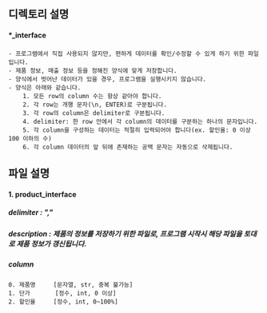 ## 디렉토리 설명
#### *_interface
    - 프로그램에서 직접 사용되지 않지만, 편하게 데이터를 확인/수정할 수 있게 하기 위한 파일입니다.
    - 제품 정보, 매출 정보 등을 정해진 양식에 맞게 저장합니다.
    - 양식에서 벗어난 데이터가 있을 경우, 프로그램을 실행시키지 않습니다.
    - 양식은 아래와 같습니다.
        1. 모든 row의 column 수는 항상 같아야 합니다.
        2. 각 row는 개행 문자(\n, ENTER)로 구분됩니다.
        3. 각 row의 column은 delimiter로 구분됩니다.
        4. delimiter: 한 row 안에서 각 column의 데이터를 구분하는 하나의 문자입니다.
        5. 각 column을 구성하는 데이터는 적절히 입력되어야 합니다(ex. 할인율: 0 이상 100 이하의 수)
        6. 각 column 데이터의 앞 뒤에 존재하는 공백 문자는 자동으로 삭제됩니다.

## 파일 설명
#### 1. product_interface
##### delimiter : ","
##### description : 제품의 정보를 저장하기 위한 파일로, 프로그램 시작시 해당 파일을 토대로 제품 정보가 갱신됩니다.
##### column
    0. 제품명     [문자열, str, 중복 불가능]
    1. 단가       [정수, int, 0 이상]
    2. 할인율     [정수, int, 0~100%]